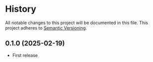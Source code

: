 # History

All notable changes to this project will be documented in this file. This project adheres to [Semantic Versioning](http://semver.org/).

## 0.1.0 (2025-02-19)

- First release
